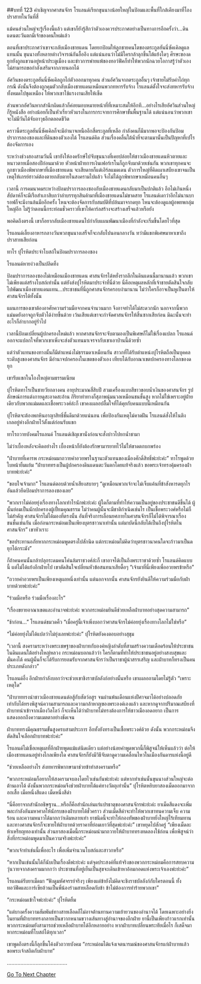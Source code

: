 ##บทที่ 123 คำเชิญจากศาสนจักร
โรแลนด์เรียกขุนนางน้อยใหญ่ในป้อมและพื้นที่ใกล้เคียงมาที่โถงปราสาทในวันที่สี่


แม้คนส่วนใหญ่จะรู้เรื่องนี้แล้ว แต่เขาก็ยังรู้สึกว่าตัวเองควรประกาศอย่างเป็นทางการอีกครั้งว่า...ดินแดนตะวันตกมีเจ้าของคนใหม่แล้ว


ตอนที่เขาประกาศว่าเขาจะกลับเมืองชายแดน โดยยกป้อมให้ลูกชายคนโตของตระกูลฮันนี่ซัคเคิลดูแลแทนนั้น ขุนนางทั้งหลายต่างวิจารณ์กันอื้ออึง แต่แน่นอนว่าไม่มีใครกล้าลุกขึ้นโต้แย้งใดๆ ศีรษะของดยุกยังถูกแขวนอยู่หน้าประตูเมือง และข่าวการพ่ายแพ้ของทอว์ฟิคก็ทำให้พวกนักฉวยโอกาสรู้ว่าตัวเองไม่สามารถขอกำลังเสริมจากภายนอกได้


อัศวินของตระกูลฮันนี่ซัคเคิลถูกไถ่ตัวออกมาทุกคน ส่วนอัศวินจากตระกูลอื่นๆ เจ้าชายไม่รับค่าไถ่ทุกกรณี ดังนั้นจึงต้องถูกคุมตัวกลับเมืองชายแดนเหมือนพวกทหารรับจ้าง โรแลนด์ตั้งใจจะส่งทหารรับจ้างทั้งหมดไปขุดเหมือง ให้พวกเขาใช้แรงงานเสียให้เข็ด


ส่วนพวกอัศวินหากสำนึกผิดแล้วก็ค่อยมอบหมายหน้าที่ที่เหมาะสมให้อีกที...อย่างไรเสียอัศวินส่วนใหญ่ก็รู้หนังสือ อย่างน้อยก็เป็นหัวเรี่ยวหัวแรงในการกระจายการศึกษาขั้นพื้นฐานได้ แต่แน่นอนว่าพวกเขาจะไม่มีวันได้จับอาวุธอีกตลอดชีวิต


คราวนี้ตระกูลฮันนี่ซัคเคิลก็จะมีอำนาจเหนืออีกสี่ตระกูลที่เหลือ กำลังคนก็มีมากพอจะป้องกันป้อมปราการลองซองและที่ดินของตัวเองได้ โรแลนด์คิด ส่วนเรื่องคลื่นใต้น้ำที่จะตามมานั้นเป็นปัญหาที่เปโรต้องจัดการเอง


ระหว่างช่วงสองสามวันนี้ เขายังให้องครักษ์ไปจับขุนนางที่เคยปล่อยให้ชาวเมืองชายแดนหิวตายและหนาวตายเมื่อสองปีก่อนมาด้วย หัวหน้าฝ่ายการเงินเฟอร์เรโนก็ถูกจับมาด้วยเช่นกัน พวกเขาทุกคนจะถูกชาวเมืองพิพากษาที่เมืองชายแดน จะเสียดายก็แต่เอิร์ลแมดเดน ตัวการใหญ่ที่คิดเผาเสบียงเขาจนเป็นเหตุให้เกรย์ฮาวด์ต้องตายกลับตายในสงครามไปแล้ว จึงไม่ได้ถูกพิพากษาเหมือนคนอื่นๆ


เวลานี้ การคมนาคมระหว่างป้อมปราการลองซองกับเมืองชายแดนกลับมาเป็นปกติแล้ว อีกไม่เกินหนึ่งสัปดาห์ก็จะมีเรือสำเภาสิบกว่าลำบรรทุกสินค้ามาที่เมืองชายแดนไม่ขาดสาย โรแลนด์เดาว่าอีกไม่นานบารอฟก็จะมีงานล้นมืออีกครั้ง ไหนจะต้องจัดการกับสมบัติที่ปล้นมาจากดยุก ไหนจะต้องดูแลผู้อพยพกลุ่มใหญ่อีก ไม่รู้ว่าตอนนี้กระท่อมชั่วคราวที่เขาให้คาร์ลสร้างจะสร้างเสร็จแล้วหรือยัง


พอคิดถึงตรงนี้ เขาก็อยากลับเมืองชายแดนไปกำกับแผนพัฒนาเมืองที่กำลังจะเริ่มขึ้นโดยไวที่สุด


โรแลนด์เลี้ยงอาหารกลางวันพวกขุนนางเสร็จก็จะกลับไปนอนกลางวัน ทว่ามีแขกพิเศษมาหาเขาถึงปราสาทเสียก่อน


ทาโร ปุโรหิตประจำโบสถ์ในป้อมปราการลองซอง


โรแลนด์หายง่วงเป็นปลิดทิ้ง


ป้อมปราการลองซองไม่เหมือนเมืองชายแดน ศาสนจักรได้หยั่งรากลึกในดินแดนนี้มานานแล้ว พวกเขาไม่เพียงแต่สร้างโบสถ์เท่านั้น แต่ยังส่งปุโรหิตมาประจำที่นี่ด้วย นี่คือเหตุผลหลักที่เจ้าชายตัดสินใจกลับไปพัฒนาเมืองชายแดนแทน...ประชาชนที่นี่ถูกศาสนจักรครอบงำมานาน ไม่ว่าใครก็อาจเป็นหูเป็นตาให้ศาสนจักรได้ทั้งนั้น


แผนการของเขาต้องอาศัยความร่วมมือจากคนจำนวนมาก จึงอาจทำได้ไม่สะดวกนัก นอกจากนี้พวกแม่มดยังอาจถูกจับตัวได้ง่ายขึ้นด้วย เว้นเสียแต่เขาจะกำจัดศาสนจักรให้สิ้นซากเสียก่อน มิฉะนั้นจะทำอะไรก็ลำบากอยู่ร่ำไป


เวลานี้ป้อมเปลี่ยนผู้ปกครองใหม่แล้ว หากศาสนจักรจะจับตามองเป็นพิเศษก็ไม่ใช่เรื่องแปลก โรแลนด์ออกจะแปลกใจที่พวกเขาเพิ่งจะส่งตัวแทนมาเจรจากับเขาเอาป่านนี้ด้วยซ้ำ


แต่ว่าตัวแทนของทางนั้นก็มีตำแหน่งไม่ธรรมดาเหมือนกัน สาวกที่ได้รับตำแหน่งปุโรหิตถือเป็นบุคคลระดับสูงของศาสนจักร มีอำนาจปกครองในเขตของตัวเอง เทียบได้กับอาณาเขตปกครองทางโลกของดยุก


เขารับแขกในโถงใหญ่ตามธรรมเนียม


ปุโรหิตทาโรเป็นชายวัยกลางคน อายุประมาณสี่สิบปี สวมเครื่องแบบสีขาวขอบน้ำเงินของศาสนจักร รูปลักษณ์การแต่งกายดูสะอาดสะอ้าน กิริยาท่าทางก็สุภาพนุ่มนวลเหมือนชนชั้นสูง หากไม่ใช่เพราะอยู่ฝ่ายเดียวกับพวกแม่มดและเชื้อพระวงศ์ล่ะก็ เขาคงเผลอปลื้มใจที่ได้คุยกับคนแบบนี้เหมือนกัน


ปุโรหิตจะต้องพกหินอาญาสิทธิ์ชั้นดีมาด้วยแน่นอน เพื่อป้องกันเหตุไม่คาดฝัน โรแลนด์สั่งให้ไนติงเกลอยู่ห่างอีกฝ่ายไว้ตั้งแต่ก่อนรับแขก


ทาโรถวายบังคมโรแลนด์ ​โรแลนด์เชิญเขานั่งก่อนจะสั่งบ่าวไปยกน้ำชามา


ไม่ว่าเบื้องหลังจะคิดอย่างไร เบื้องหน้าก็ยังต้องรักษามารยาทไว้ไม่ให้ขาดตกบกพร่อง


“ฝ่าบาทที่เคารพ กระหม่อมมาถวายคำอวยพรในฐานะตัวแทนของเมืองศักดิ์สิทธิ์พ่ะย่ะค่ะ” ทาโรพูดด้วยใบหน้ายิ้มแย้ม “ฝ่าบาททรงเป็นผู้ปกครองดินแดนตะวันตกโดยแท้จริงแล้ว ขอพระเจ้าทรงคุ้มครองฝ่าบาทพ่ะย่ะค่ะ”


“ขอบใจเจ้ามาก” โรแลนด์ตอบด้วยน้ำเสียงสบายๆ “ดูเหมือนพวกเจ้าจะไม่เจ็บแค้นที่ข้าสังหารดยุกไรอันแล้วยึดป้อมปราการลองซองเลย”


“พวกเราไม่ค่อยยุ่งเรื่องทางโลกเท่าไรนักพ่ะย่ะค่ะ ผู้ใดก็ตามที่ทำให้ความเป็นอยู่ของประชาชนดีขึ้นได้ ผู้นั้นย่อมเป็นนักปกครองผู้เปี่ยมคุณธรรม ไม่ว่าคนผู้นั้นจะมีชาติกำเนิดเช่นไร เป็นเชื้อพระวงศ์หรือไม่ก็ไม่สำคัญ ศาสนจักรไม่ได้มองที่ตรงนั้น อันที่จริงการเลื่อนยศภายในศาสนจักรก็ไม่ได้พิจารณาเรื่องชนชั้นเช่นกัน เมื่อก่อนกระหม่อมเป็นเพียงบุตรชาวนาเท่านั้น แต่มาบัดนี้กลับได้เป็นถึงปุโรหิตในศาสนจักร” เขาหัวเราะ


“ขอประทานอภัยหากกระหม่อมพูดตรงไปสักนิด แต่กระหม่อมไม่คิดว่าบุตรชาวนาคนใดจะก้าวมาเป็นดยุกได้กระมัง”


ก็ถ้าคนคนนั้นกล้าปลุกระดมคนโค่นล้มราชวงศ์ล่ะก็ เขาอาจได้เป็นถึงพระราชาด้วยซ้ำ โรแลนด์คิดแบบนี้ แต่ไม่ได้แย้งอีกฝ่ายไป เขาตัดสินใจเปลี่ยนหัวข้อสนทนาเสียดื้อๆ “เจ้ามาที่นี่เพียงเพื่ออวยพรข้าหรือ”


“ถวายคำอวยพรเป็นเพียงเหตุผลหนึ่งเท่านั้น แต่นอกจากนั้น ศาสนจักรยังยินดีให้ความร่วมมือกับฝ่าบาทด้วยพ่ะย่ะค่ะ”


“ร่วมมือหรือ ร่วมมือเรื่องอะไร”


“เรื่องขยายอาณาเขตและอำนาจพ่ะย่ะค่ะ พวกกระหม่อมยินดีช่วยเหลือฝ่าบาทอย่างสุดความสามารถ”


“ช้าก่อน...” โรแลนด์ขมวดคิ้ว “เมื่อครู่นี้เจ้าเพิ่งบอกว่าศาสนจักรไม่ค่อยยุ่งเรื่องทางโลกไม่ใช่หรือ”


“ไม่ค่อยยุ่งไม่ได้แปลว่าไม่ยุ่งเลยพ่ะย่ะค่ะ” ปุโรหิตยังคงตอบอย่างสุขุม


“เวลานี้ สงครามระหว่างพระเชษฐาของฝ่าบาทกับองค์หญิงลำดับที่สามสร้างความเดือดร้อนให้ประชาชนในดินแดนใต้อย่างใหญ่หลวง กระหม่อมบอกแล้วว่า ใครก็ตามที่ทำให้ประชาชนอยู่อย่างสงบสุขและมั่นคงได้ คนผู้นั้นก็จะได้รับการยอมรับจากศาสนจักรว่าเป็นราชาผู้น่าสรรเสริญ และฝ่าบาทก็ทรงเป็นคนประเภทดังกล่าว”


โรแลนด์อึ้ง อีกฝ่ายกำลังบอกว่าจะช่วยเขาชิงราชบัลลังก์อย่างนั้นหรือ เขาเผลอถามโดยไม่รู้ตัว “เพราะเหตุใด”


“ฝ่าบาททรงนำชาวเมืองชายแดนต่อสู้กับสัตว์อสูร จนผ่านพ้นเดือนแห่งปีศาจมาได้อย่างปลอดภัย เท่ากับได้ทรงพิสูจน์ความสามารถและความกล้าหาญของพระองค์เองแล้ว และหากดูจากปริมาณเสบียงที่ฝ่าบาทนำเข้าจากเมืองวิลโลว์ ก็จะเห็นได้ว่าฝ่าบาทไม่ทรงต้องการให้ชาวเมืองอดอยาก เป็นการแสดงออกถึงความเมตตาอย่างชัดเจน


ฝ่าบาททรงมีคุณธรรมขั้นสูงครบสามประการ อีกทั้งยังทรงเป็นเชื้อพระวงศ์ด้วย ดังนั้น พวกกระหม่อมจึงตัดสินใจเลือกฝ่าบาทพ่ะย่ะค่ะ”


โรแลนด์ไม่เชื่อเหตุผลที่อีกฝ่ายพูดแม้แต่นิดเดียว แต่อย่างน้อยคำพูดพวกนี้ก็พิสูจน์ให้เห็นแล้วว่า ต่อให้เมืองชายแดนอยู่ห่างไกลเพียงใด ศาสนจักรก็ยังมีวิธีจับตาดูความเคลื่อนไหวในเมืองกันดารแห่งนี้อยู่ดี


“ช่วยเหลืออย่างไร ส่งทหารพิพากษามาช่วยข้าทำสงครามหรือ”


“พวกกระหม่อมก็อยากให้สงครามจบลงโดยไวเช่นกันพ่ะย่ะค่ะ แต่หากทำเช่นนั้นขุนนางส่วนใหญ่จะต่อต้านเอาได้ ดังนั้นพวกกระหม่อมจึงช่วยฝ่าบาทได้แค่ทางวัตถุเท่านั้น” ปุโรหิตหยิบยาสองเม็ดออกมาจากอกเสื้อ เม็ดหนึ่งสีแดง เม็ดหนึ่งสีดำ


“นี่คือยาจากสำนักอธิษฐาน...หรือก็คือสำนักเล่นแร่แปรธาตุของศาสนจักรพ่ะย่ะค่ะ ยาเม็ดสีแดงจะเพิ่มพละกำลังอันมหาศาลให้นักรบของฝ่าบาทได้ชั่วคราว ส่วนเม็ดสีดำจะทำให้พวกเขาทนความเจ็บ ความร้อน และความหนาวได้มากกว่าเดิมหลายเท่า ยาชนิดนี้จะทำให้กองทัพของฝ่าบาทยิ่งใหญ่ไร้เทียมทาน และทางศาสนจักรก็จะขายให้ฝ่าบาทด้วยราคาที่ย่อมเยาว์ที่สุดพ่ะย่ะค่ะ” เขาหยุดไปสักครู่ “เพียงเม็ดละห้าเหรียญทองเท่านั้น ส่วนยาสองเม็ดนี้กระหม่อมนำมาถวายให้ฝ่าบาททรงทดลองใช้ก่อน เพื่อพิสูจน์ว่าสิ่งที่กระหม่อมพูดมาเป็นความจริงพ่ะย่ะค่ะ”


“พวกเจ้าทำเช่นนี้เพื่ออะไร เพื่อเพิ่มจำนวนโบสถ์และสาวกหรือ”


“หากเป็นเช่นนั้นได้ก็นับเป็นเรื่องดีพ่ะย่ะค่ะ แต่จุดประสงค์ที่แท้จริงของพวกกระหม่อมคือการสยบความวุ่นวายจากสงครามมากกว่า ประชาชนที่อยู่เย็นเป็นสุขจะเดินเข้าหาอ้อมกอดแห่งพระเจ้าเองพ่ะย่ะค่ะ”


โรแลนด์รับยาเม็ดมา “ฟังดูมหัศจรรย์จริงๆ เพียงแต่ข้ายังไม่คิดจะชิงราชบัลลังก์กับใครตอนนี้ ทั้งทอว์ฟิคและการ์เซียล้วนเป็นพี่น้องร่วมสายเลือดกับข้า ข้าไม่ต้องการทำร้ายพวกเขา”


“กระหม่อมเข้าใจพ่ะย่ะค่ะ” ปุโรหิตยิ้ม


“แต่บางครั้งความสัมพันธ์ทางสายเลือดก็ไม่อาจต้านทานความเย้ายวนของอำนาจได้ โดยเฉพาะอย่างยิ่งในยามที่ฝ่าบาททรงกลายเป็นขวากหนามขวางเส้นทางสู่อำนาจของอีกฝ่าย ยานี้เป็นเพียงก้าวแรกเท่านั้น พวกกระหม่อมยังสามารถช่วยเหลือฝ่าบาทได้อีกหลายอย่าง หากฝ่าบาทเปลี่ยนพระทัยเมื่อไร ก็เสด็จมาหากระหม่อมที่โบสถ์ได้ทุกเวลา”


เขาพูดถึงตรงนี้ก็ลุกขึ้นโค้งตัวถวายบังคม “กระหม่อมได้แจ้งเจตนารมณ์ของศาสนจักรแก่ฝ่าบาทแล้ว ขอพระเจ้าสถิตกับฝ่าบาท”


........................................




[Go To Next Chapter]( ./36.md)